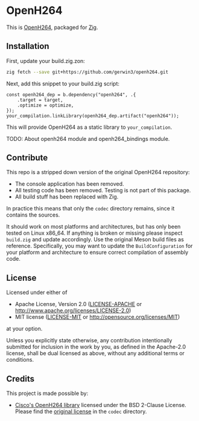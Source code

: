 # OpenH264

This is [OpenH264](https://github.com/cisco/openh264), packaged for
[Zig](https://ziglang.org/).

## Installation

First, update your build.zig.zon:

```bash
zig fetch --save git+https://github.com/gerwin3/openh264.git
```

Next, add this snippet to your build.zig script:

```zig
const openh264_dep = b.dependency("openh264", .{
    .target = target,
    .optimize = optimize,
});
your_compilation.linkLibrary(openh264_dep.artifact("openh264"));
```

This will provide OpenH264 as a static library to `your_compilation`.

TODO: About openh264 module and openh264_bindings module.

## Contribute

This repo is a stripped down version of the original OpenH264 repository:

* The console application has been removed.
* All testing code has been removed. Testing is not part of this package.
* All build stuff has been replaced with Zig.

In practice this means that only the `codec` directory remains, since it
contains the sources.

It should work on most platforms and architectures, but has only been tested on
Linux x86_64. If anything is broken or missing please inspect `build.zig` and
update accordingly. Use the original Meson build files as reference.
Specifically, you may want to update the `BuildConfiguration` for your platform
and architecture to ensure correct compilation of assembly code.

## License

Licensed under either of

 * Apache License, Version 2.0
   ([LICENSE-APACHE](LICENSE-APACHE) or http://www.apache.org/licenses/LICENSE-2.0)
 * MIT license
   ([LICENSE-MIT](LICENSE-MIT) or http://opensource.org/licenses/MIT)

at your option.

Unless you explicitly state otherwise, any contribution intentionally submitted
for inclusion in the work by you, as defined in the Apache-2.0 license, shall be
dual licensed as above, without any additional terms or conditions.

## Credits

This project is made possible by:

* [Cisco's OpenH264 library](https://github.com/cisco/openh264) licensed under
  the BSD 2-Clause License. Please find the [original license](./codec/LICENSE)
  in the `codec` directory.
